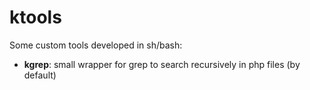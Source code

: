 ktools
======

Some custom tools developed in sh/bash:

 * **kgrep**: small wrapper for grep to search recursively in php files (by default)

